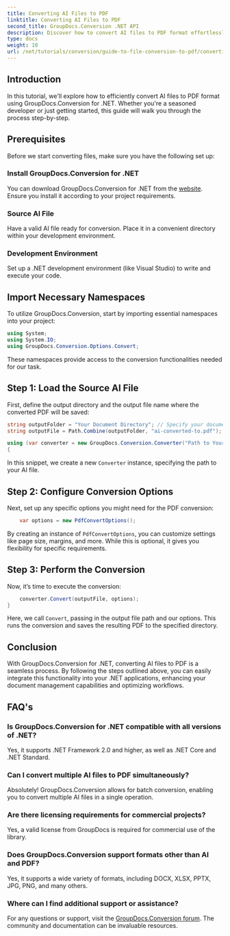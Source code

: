 ```yaml
---
title: Converting AI Files to PDF
linktitle: Converting AI Files to PDF
second_title: GroupDocs.Conversion .NET API
description: Discover how to convert AI files to PDF format effortlessly using GroupDocs.Conversion for .NET. This tutorial guides you through the installation, code setup, and conversion process.
type: docs
weight: 10
url: /net/tutorials/conversion/guide-to-file-conversion-to-pdf/converting-ai-to-pdf/
---
```

## Introduction

In this tutorial, we'll explore how to efficiently convert AI files to PDF format using GroupDocs.Conversion for .NET. Whether you're a seasoned developer or just getting started, this guide will walk you through the process step-by-step.

## Prerequisites

Before we start converting files, make sure you have the following set up:

### Install GroupDocs.Conversion for .NET

You can download GroupDocs.Conversion for .NET from the [website](https://releases.groupdocs.com/conversion/net/). Ensure you install it according to your project requirements.

### Source AI File

Have a valid AI file ready for conversion. Place it in a convenient directory within your development environment.

### Development Environment

Set up a .NET development environment (like Visual Studio) to write and execute your code.

## Import Necessary Namespaces

To utilize GroupDocs.Conversion, start by importing essential namespaces into your project:

```csharp
using System;
using System.IO;
using GroupDocs.Conversion.Options.Convert;
```
These namespaces provide access to the conversion functionalities needed for our task.

## Step 1: Load the Source AI File

First, define the output directory and the output file name where the converted PDF will be saved:

```csharp
string outputFolder = "Your Document Directory"; // Specify your document directory here
string outputFile = Path.Combine(outputFolder, "ai-converted-to.pdf");

using (var converter = new GroupDocs.Conversion.Converter("Path to Your AI File"))
{
```

In this snippet, we create a new `Converter` instance, specifying the path to your AI file.

## Step 2: Configure Conversion Options

Next, set up any specific options you might need for the PDF conversion:

```csharp
    var options = new PdfConvertOptions();
```
By creating an instance of `PdfConvertOptions`, you can customize settings like page size, margins, and more. While this is optional, it gives you flexibility for specific requirements.

## Step 3: Perform the Conversion

Now, it’s time to execute the conversion:

```csharp
    converter.Convert(outputFile, options);
}
```
Here, we call `Convert`, passing in the output file path and our options. This runs the conversion and saves the resulting PDF to the specified directory.

## Conclusion

With GroupDocs.Conversion for .NET, converting AI files to PDF is a seamless process. By following the steps outlined above, you can easily integrate this functionality into your .NET applications, enhancing your document management capabilities and optimizing workflows.

## FAQ's

### Is GroupDocs.Conversion for .NET compatible with all versions of .NET?

Yes, it supports .NET Framework 2.0 and higher, as well as .NET Core and .NET Standard.

### Can I convert multiple AI files to PDF simultaneously?

Absolutely! GroupDocs.Conversion allows for batch conversion, enabling you to convert multiple AI files in a single operation.

### Are there licensing requirements for commercial projects?

Yes, a valid license from GroupDocs is required for commercial use of the library.

### Does GroupDocs.Conversion support formats other than AI and PDF?

Yes, it supports a wide variety of formats, including DOCX, XLSX, PPTX, JPG, PNG, and many others.

### Where can I find additional support or assistance?

For any questions or support, visit the [GroupDocs.Conversion forum](https://forum.groupdocs.com/c/conversion/11). The community and documentation can be invaluable resources.

